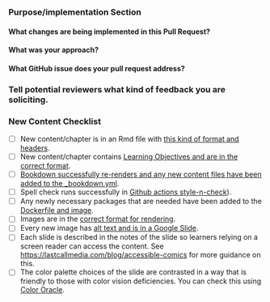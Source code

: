 <!--This PR Template was modified from https://github.com/AlexsLemonade/OpenPBTA-analysis/blob/master/.github/PULL_REQUEST_TEMPLATE.md-->

### Purpose/implementation Section

#### What changes are being implemented in this Pull Request?

#### What was your approach?

#### What GitHub issue does your pull request address?

### Tell potential reviewers what kind of feedback you are soliciting.

### New Content Checklist

- [ ] New content/chapter is in an Rmd file with [this kind of format and headers](https://github.com/jhudsl/OTTR_Template/blob/main/02-chapter_of_course.Rmd).
- [ ] New content/chapter contains [Learning Objectives and are in the correct format](https://github.com/jhudsl/OTTR_Template/wiki/Setting-up-images-and-graphics#learning-objectives-formatting).
- [ ] [Bookdown successfully re-renders and any new content files have been added to the _bookdown.yml](https://github.com/jhudsl/OTTR_Template/wiki/Publishing-with-Bookdown).
- [ ] Spell check runs successfully in [Github actions style-n-check](https://github.com/jhudsl/OTTR_Template/wiki/How-to-set-up-and-customize-GitHub-actions-robots#spell-check)).
- [ ] Any newly necessary packages that are needed have been added to the [Dockerfile and image](https://github.com/jhudsl/OTTR_Template/wiki/Using-Docker#adding-packages-to-the-dockerfile).
- [ ] Images are in the [correct format for rendering](https://github.com/jhudsl/OTTR_Template/wiki/Setting-up-images-and-graphics#adding-images-and-graphics-in-text).
- [ ] Every new image has [alt text and is in a Google Slide](https://github.com/jhudsl/OTTR_Template/wiki/Setting-up-images-and-graphics#accessibility).
- [ ] Each slide is described in the notes of the slide so learners relying on a screen reader can access the content. See https://lastcallmedia.com/blog/accessible-comics for more guidance on this.
- [ ] The color palette choices of the slide are contrasted in a way that is friendly to those with color vision deficiencies. You can check this using [Color Oracle](https://colororacle.org/).